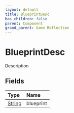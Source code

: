 ```yaml
---
layout: default
title: BlueprintDesc
has_children: false
parent: Component
grand_parent: Game Reflection
---
```

# BlueprintDesc
Description 

## Fields

| Type | Name |
|:----------|:--------------|
| [String](/riftbreaker-wiki/docs/game-reflection/components/string/) | blueprint |

